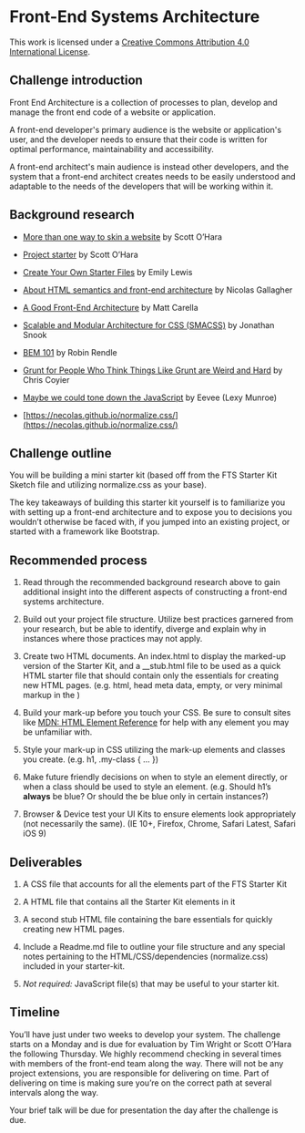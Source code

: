 # Front-End Systems Architecture

This work is licensed under a [Creative Commons Attribution 4.0 International License](http://creativecommons.org/licenses/by/4.0/).

## Challenge introduction

Front End Architecture is a collection of processes to plan, develop and manage the front end code of a website or application.

A front-end developer's primary audience is the website or application's user, and the developer needs to ensure that their code is written for optimal performance, maintainability and accessibility.

A front-end architect's main audience is instead other developers, and the system that a front-end architect creates needs to be easily understood and adaptable to the needs of the developers that will be working within it.

## Background research

* [More than one way to skin a website](https://gist.github.com/scottaohara/b5b58d6d6e8cb63b5b6c) by Scott O’Hara

* [Project starter](https://gist.github.com/scottaohara/d70f38474154702e951c) by Scott O’Hara

* [Create Your Own Starter Files](http://abrightumbrella.com/blog/create-your-own-starter-files) by Emily Lewis

* [About HTML semantics and front-end architecture](http://nicolasgallagher.com/about-html-semantics-front-end-architecture/) by Nicolas Gallagher

* [A Good Front-End Architecture](http://www.sitepoint.com/good-front-end-architecture/) by Matt Carella

* [Scalable and Modular Architecture for CSS (SMACSS)](https://smacss.com/) by Jonathan Snook

* [BEM 101](https://css-tricks.com/bem-101/) by Robin Rendle

* [Grunt for People Who Think Things Like Grunt are Weird and Hard](https://24ways.org/2013/grunt-is-not-weird-and-hard/) by Chris Coyier

* [Maybe we could tone down the JavaScript](https://eev.ee/blog/2016/03/06/maybe-we-could-tone-down-the-javascript) by Eevee (Lexy Munroe)

* [https://necolas.github.io/normalize.css/](https://necolas.github.io/normalize.css/)

## Challenge outline

You will be building a mini starter kit (based off from the FTS Starter Kit Sketch file and utilizing normalize.css as your base).

The key takeaways of building this starter kit yourself is to familiarize you with setting up a front-end architecture and to expose you to decisions you wouldn’t otherwise be faced with, if you jumped into an existing project, or started with a framework like Bootstrap.

## Recommended process

1. Read through the recommended background research above to gain additional insight into the different aspects of constructing a front-end systems architecture.

2. Build out your project file structure. Utilize best practices garnered from your research, but be able to identify, diverge and explain why in instances where those practices may not apply.

3. Create two HTML documents. An index.html to display the marked-up version of the Starter Kit, and a __stub.html file to be used as a quick HTML starter file that should contain only the essentials for creating new HTML pages. (e.g. html, head meta data, empty, or very minimal markup in the <body>)

4. Build your mark-up before you touch your CSS. Be sure to consult sites like [MDN: HTML Element Reference](https://developer.mozilla.org/en-US/docs/Web/HTML/Element) for help with any element you may be unfamiliar with.

5. Style your mark-up in CSS utilizing the mark-up elements and classes you create. (e.g. h1, .my-class { … })

6. Make future friendly decisions on when to style an element directly, or when a class should be used to style an element. (e.g. Should h1’s **always** be blue? Or should the be blue only in certain instances?)

7. Browser & Device test your UI Kits to ensure elements look appropriately (not necessarily the same). (IE 10+, Firefox, Chrome, Safari Latest, Safari iOS 9)

## Deliverables

1. A CSS file that accounts for all the elements part of the FTS Starter Kit

2. A HTML file that contains all the Starter Kit elements in it

3. A second stub HTML file containing the bare essentials for quickly creating new HTML pages.

4. Include a Readme.md file to outline your file structure and any special notes pertaining to the HTML/CSS/dependencies (normalize.css) included in your starter-kit.

5. *Not required:* JavaScript file(s) that may be useful to your starter kit.

## Timeline

You’ll have just under two weeks to develop your system. The challenge starts on a Monday and is due for evaluation by Tim Wright or Scott O’Hara the following Thursday. We highly recommend checking in several times with members of the front-end team along the way. There will not be any project extensions, you are responsible for delivering on time. Part of delivering on time is making sure you’re on the correct path at several intervals along the way.

Your brief talk will be due for presentation the day after the challenge is due.

